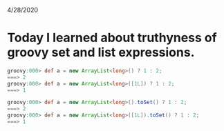 4/28/2020
# Today I learned about truthyness of groovy set and list expressions.

```groovy
groovy:000> def a = new ArrayList<long>() ? 1 : 2;
===> 2
groovy:000> def a = new ArrayList<long>([1L]) ? 1 : 2;
===> 1

groovy:000> def a = new ArrayList<long>().toSet() ? 1 : 2;
===> 2
groovy:000> def a = new ArrayList<long>([1L]).toSet() ? 1 : 2;
===> 1
```
